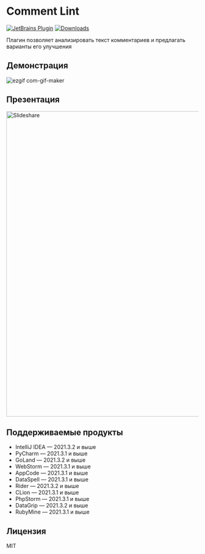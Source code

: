 # Comment Lint

[![JetBrains Plugin](https://img.shields.io/jetbrains/plugin/v/18859-comment-lint.svg?style=flat-square&label=jetbrains%20plugin)](https://plugins.jetbrains.com/plugin/18859-comment-lint)
[![Downloads](https://img.shields.io/jetbrains/plugin/d/18859-comment-lint.svg?style=flat-square)](https://plugins.jetbrains.com/plugin/18859-comment-lint)

Плагин позволяет анализировать текст комментариев и предлагать варианты его улучшения

## Демонстрация
![ezgif com-gif-maker](https://user-images.githubusercontent.com/3893228/154930280-c3617a78-ce01-4be3-919e-b053a4944558.gif)

## Презентация
<a href="https://www.slideshare.net/slideshow/embed_code/key/jRSK20ZShpKIct">
<img src="https://baskovsky.ru/wp-content/uploads/2022/03/Comment-Lint.jpeg" alt="Slideshare" title="Click to show" width="800">
</a>

## Поддерживаемые продукты
- IntelliJ IDEA — 2021.3.2 и выше
- PyCharm — 2021.3.1 и выше
- GoLand — 2021.3.2 и выше
- WebStorm — 2021.3.1 и выше
- AppCode — 2021.3.1 и выше
- DataSpell — 2021.3.1 и выше
- Rider — 2021.3.2 и выше
- CLion — 2021.3.1 и выше
- PhpStorm — 2021.3.1 и выше
- DataGrip — 2021.3.2 и выше
- RubyMine — 2021.3.1 и выше

## Лицензия
MIT
